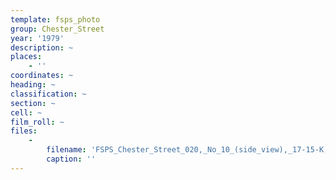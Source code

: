 ```yaml
---
template: fsps_photo
group: Chester_Street
year: '1979'
description: ~
places:
    - ''
coordinates: ~
heading: ~
classification: ~
section: ~
cell: ~
film_roll: ~
files:
    -
        filename: 'FSPS_Chester_Street_020,_No_10_(side_view),_17-15-K,_1979.png'
        caption: ''
---
```

